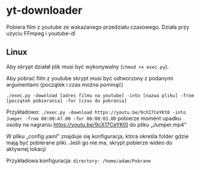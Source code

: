 # yt-downloader
Pobiera film z youtube ze wskazanego przedziału czasowego. Działa przy użyciu FFmpeg i youtube-dl

## Linux
Aby skrypt działał plik musi być wykonywalny (`chmod +x exec.py`).

Aby pobrać film z youtube skrypt musi być odtworzony z podanymi argumentami (początek i czas można pominąć)

`./exec.py -download [adres filmu na youtube] -into [nazwa pliku] -from [początek pobierania] -for [czas do pobrania]`
  
Przykładowo: `./exec.py -download https://youtu.be/9cX17CeYKt0 -into Jumper -from 00:00:47.00 -for 00:00:03.00` pobierze moment upadku osoby na nagraniu https://youtu.be/9cX17CeYKt0 do pliku „Jumper.mp4” 

W pliku „config.yaml” znajduje się konfiguracja, która określa folder gdzie mają być pobierane pliki. Jeśli go nie ma, skrypt pobierze wideo do aktywnej lokacji

Przykładowa konfiguracja: `directory: /home/adam/Pobrane`

